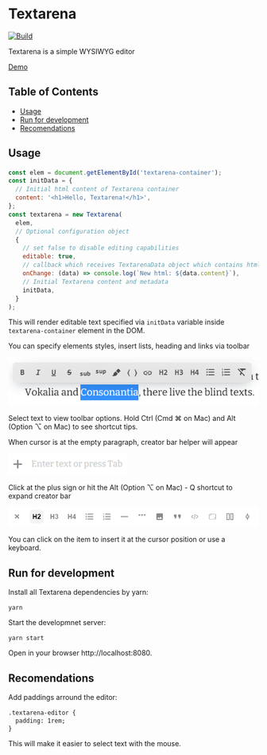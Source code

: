 # Textarena
[![Build](https://travis-ci.com/devopsprodigy/textarena.svg?branch=master)](https://travis-ci.com/github/devopsprodigy/textarena)

Textarena is a simple WYSIWYG editor

[Demo](https://itsumma.github.io/textarena/)

## Table of Contents

  - [Usage](#usage)
  - [Run for development](#run-for-development)
  - [Recomendations](#recomendations)

## Usage

```js
const elem = document.getElementById('textarena-container');
const initData = {
  // Initial html content of Textarena container
  content: '<h1>Hello, Textarena!</h1>',
};
const textarena = new Textarena(
  elem,
  // Optional configuration object
  {
    // set false to disable editing capabilities
    editable: true,
    // callback which receives TextarenaData object which contains html content of the Textarena container
    onChange: (data) => console.log(`New html: ${data.content}`),
    // Initial Textarena content and metadata
    initData,
  }
);
```

This will render editable text specified via `initData` variable inside
`textarena-container` element in the DOM.

You can specify elements styles, insert lists, heading and links via toolbar

![Toolbar](resources/img/toolbar.png)

Select text to view toolbar options. Hold Ctrl (Cmd ⌘ on Mac) and Alt (Option ⌥
on Mac) to see shortcut tips.

When cursor is at the empty paragraph, creator bar helper will appear

![CreatorBar](resources/img/creator-bar-caption.png)

Click at the plus sign or hit the Alt (Option ⌥ on Mac) - Q shortcut to expand
creator bar

![CreatorBarOptions](resources/img/creator-bar.png)

You can click on the item to insert it at the cursor position or use a
keyboard.

## Run for development

Install all Textarena dependencies by yarn:

```
yarn
```

Start the developmnet server:

```
yarn start
```

Open in your browser http://localhost:8080.

## Recomendations

Add paddings arround the editor:

```
.textarena-editor {
  padding: 1rem;
}
```

This will make it easier to select text with the mouse.


